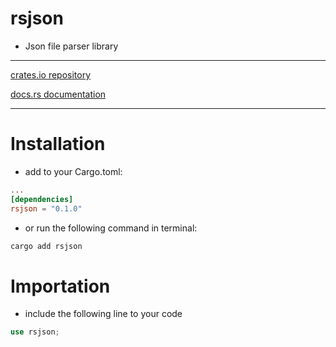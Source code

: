 # rsjson
- Json file parser library

---
[crates.io repository](https://crates.io/crates/rsjson)

[docs.rs documentation]()

---
# Installation
- add to your Cargo.toml:
```toml
...
[dependencies]
rsjson = "0.1.0"
```
- or run the following command in terminal:
```bash
cargo add rsjson
```

# Importation
- include the following line to your code
```rust
use rsjson;
```